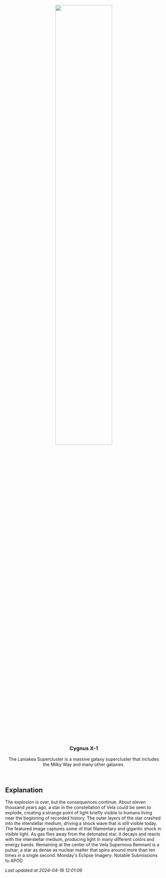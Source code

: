 <p align='center'>
    <img src='https://apod.nasa.gov/apod/image/2404/VelaSnr_CTIO_960.jpg' width='60%' />
    <h3 align="center">Cygnus X-1</h3>
    <p align="center">The Laniakea Supercluster is a massive galaxy supercluster that includes the Milky Way and many other galaxies.</p>
</p>
<br/>

Explanation
--
The explosion is over, but the consequences continue.  About eleven thousand years ago, a star in the constellation of Vela could be seen to explode, creating a strange point of light briefly visible to humans living near the beginning of recorded history.  The outer layers of the star crashed into the interstellar medium, driving a shock wave that is still visible today.  The featured image captures some of that filamentary and gigantic shock in visible light. As gas flies away from the detonated star, it decays and reacts with the interstellar medium, producing light in many different colors and energy bands. Remaining at the center of the Vela Supernova Remnant is a pulsar, a star as dense as nuclear matter that spins around more than ten times in a single second.   Monday's Eclipse Imagery: Notable Submissions to APOD


*Last updated at 2024-04-16 12:01:09*
